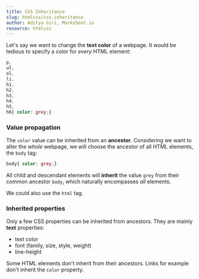 ```yaml
---
title: CSS Inheritance
slug: htmlcss/css-inheritance
author: Aditya Giri, Marksheet.io
resource: htmlcss
---
```


Let's say we want to change the **text color** of a webpage. It would be tedious to specify a color for _every_ HTML element:

```css
p,
ul,
ol,
li,
h1,
h2,
h3,
h4,
h5,
h6{ color: grey;}
```

### Value propagation

The `color` value can be inherited from an **ancestor**. Considering we want to alter the _whole_ webpage, we will choose the ancestor of all HTML elements, the `body` tag:

```css
body{ color: grey;}
```

All child and descendant elements will **inherit** the value `grey` from their common ancestor `body`, which naturally encompasses _all_ elements.

<div class="info">
We could also use the <code>html</code> tag.
</div>

### Inherited properties

Only a few CSS properties can be inherited from ancestors. They are mainly **text** properties:

* text color
* font (family, size, style, weight)
* line-height

<div class="info">
Some HTML elements don't inherit from their ancestors. Links for example don't inherit the <code>color</code> property.
</div>